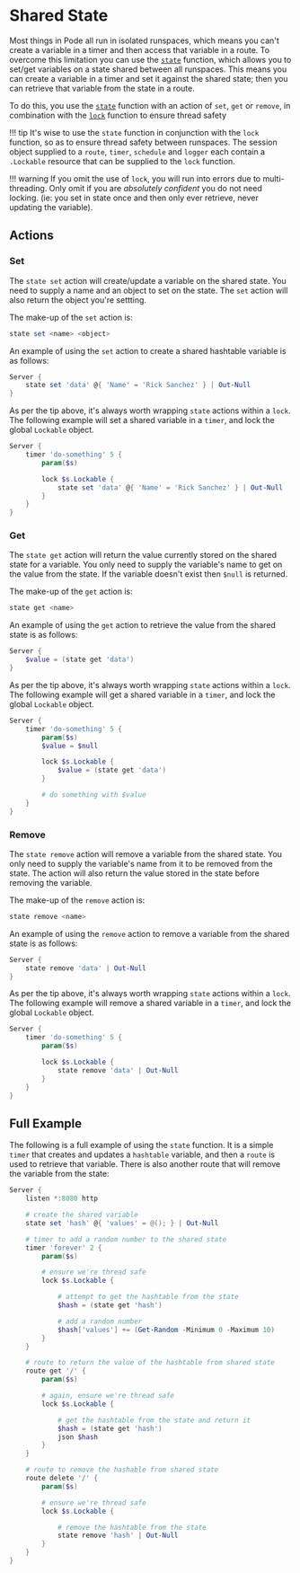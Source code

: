 # Shared State

Most things in Pode all run in isolated runspaces, which means you can't create a variable in a timer and then access that variable in a route. To overcome this limitation you can use the [`state`](../../Functions/Utility/State) function, which allows you to set/get variables on a state shared between all runspaces. This means you can create a variable in a timer and set it against the shared state; then you can retrieve that variable from the state in a route.

To do this, you use the [`state`](../../Functions/Utility/State) function with an action of `set`, `get` or `remove`, in combination with the [`lock`](../../Functions/Utility/Lock) function to ensure thread safety

!!! tip
    It's wise to use the `state` function in conjunction with the `lock` function, so as to ensure thread safety between runspaces. The session object supplied to a `route`, `timer`, `schedule` and `logger` each contain a `.Lockable` resource that can be supplied to the `lock` function.

!!! warning
    If you omit the use of `lock`, you will run into errors due to multi-threading. Only omit if you are *absolutely confident* you do not need locking. (ie: you set in state once and then only ever retrieve, never updating the variable).

## Actions

### Set

The `state set` action will create/update a variable on the shared state. You need to supply a name and an object to set on the state. The `set` action will also return the object you're settting.

The make-up of the `set` action is:

```powershell
state set <name> <object>
```

An example of using the `set` action to create a shared hashtable variable is as follows:

```powershell
Server {
    state set 'data' @{ 'Name' = 'Rick Sanchez' } | Out-Null
}
```

As per the tip above, it's always worth wrapping `state` actions within a `lock`. The following example will set a shared variable in a `timer`, and lock the global `Lockable` object.

```powershell
Server {
    timer 'do-something' 5 {
        param($s)

        lock $s.Lockable {
            state set 'data' @{ 'Name' = 'Rick Sanchez' } | Out-Null
        }
    }
}
```

### Get

The `state get` action will return the value currently stored on the shared state for a variable. You only need to supply the variable's name to get on the value from the state. If the variable doesn't exist then `$null` is returned.

The make-up of the `get` action is:

```powershell
state get <name>
```

An example of using the `get` action to retrieve the value from the shared state is as follows:

```powershell
Server {
    $value = (state get 'data')
}
```

As per the tip above, it's always worth wrapping `state` actions within a `lock`. The following example will get a shared variable in a `timer`, and lock the global `Lockable` object.

```powershell
Server {
    timer 'do-something' 5 {
        param($s)
        $value = $null

        lock $s.Lockable {
            $value = (state get 'data')
        }

        # do something with $value
    }
}
```

### Remove

The `state remove` action will remove a variable from the shared state. You only need to supply the variable's name from it to be removed from the state. The action will also return the value stored in the state before removing the variable.

The make-up of the `remove` action is:

```powershell
state remove <name>
```

An example of using the `remove` action to remove a variable from the shared state is as follows:

```powershell
Server {
    state remove 'data' | Out-Null
}
```

As per the tip above, it's always worth wrapping `state` actions within a `lock`. The following example will remove a shared variable in a `timer`, and lock the global `Lockable` object.

```powershell
Server {
    timer 'do-something' 5 {
        param($s)

        lock $s.Lockable {
            state remove 'data' | Out-Null
        }
    }
}
```

## Full Example





The following is a full example of using the `state` function. It is a simple `timer` that creates and updates a `hashtable` variable, and then a `route` is used to retrieve that variable. There is also another route that will remove the variable from the state:


```powershell
Server {
    listen *:8080 http

    # create the shared variable
    state set 'hash' @{ 'values' = @(); } | Out-Null

    # timer to add a random number to the shared state
    timer 'forever' 2 {
        param($s)

        # ensure we're thread safe
        lock $s.Lockable {

            # attempt to get the hashtable from the state
            $hash = (state get 'hash')

            # add a random number
            $hash['values'] += (Get-Random -Minimum 0 -Maximum 10)
        }
    }

    # route to return the value of the hashtable from shared state
    route get '/' {
        param($s)

        # again, ensure we're thread safe
        lock $s.Lockable {

            # get the hashtable from the state and return it
            $hash = (state get 'hash')
            json $hash
        }
    }

    # route to remove the hashable from shared state
    route delete '/' {
        param($s)

        # ensure we're thread safe
        lock $s.Lockable {

            # remove the hashtable from the state
            state remove 'hash' | Out-Null
        }
    }
}
```
